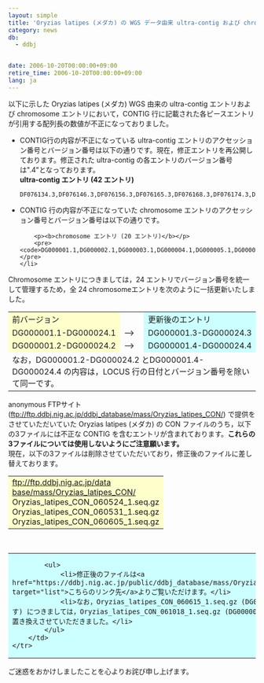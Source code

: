```yaml
---
layout: simple
title: 'Oryzias latipes (メダカ) の WGS データ由来 ultra-contig および chromosome エントリの一部において CONTIG 行内の値が不正であった点に関するお詫び 　　'
category: news
db:
  - ddbj


date: 2006-10-20T00:00:00+09:00
retire_time: 2006-10-20T00:00:00+09:00
lang: ja
---
```


<html>以下に示した Oryzias latipes (メダカ) WGS 由来の ultra-contig エントリおよび chromosome エントリにおいて，CONTIG 行に記載された各ピースエントリが引用する配列長の数値が不正になっておりました。

<ul>
    <li>CONTIG行の内容が不正になっている ultra-contig エントリのアクセッション番号とバージョン番号は以下の通りです。現在，修正エントリを再公開しております。修正された ultra-contig の各エントリのバージョン番号は".4"となっております。<br><b>ultra-contig エントリ (42 エントリ)</b>
        <pre><code>DF076134.3,DF076146.3,DF076156.3,DF076165.3,DF076168.3,DF076174.3,DF076189.3,DF076197.3,DF076201.3,DF076203.3,DF076205.3,DF076217.3,DF076230.3,DF076245.3,DF076247.3,DF076249.3,DF076256.3,DF076258.3,DF076269.3,DF076279.3,DF076281.3,DF076285.3,DF076298.3,DF076306.3,DF076312.3,DF076313.3,DF076318.3,DF076341.3,DF076366.3,DF076379.3,DF076386.3,DF076387.3,DF076391.3,DF076408.3,DF076411.3,DF076417.3,DF076418.3,DF076425.3,DF076430.3,DF076449.3,DF076456.3,DF076457.3</code></pre>
    </li>
    <li>CONTIG 行の内容が不正になっていた chromosome エントリのアクセッション番号とバージョン番号は以下の通りです。

        <p><b>chromosome エントリ (20 エントリ)</b></p>
        <pre><code>DG000001.1,DG000002.1,DG000003.1,DG000004.1,DG000005.1,DG000006.1,DG000008.1,DG000009.1,DG000010.1,DG000011.1,DG000012.1,DG000013.1,DG000014.1,DG000016.1,DG000018.1,DG000019.1,DG000021.1,DG000022.1,DG000023.1,DG000024.1</code></pre>
    </li>
</ul>

<p>Chromosome エントリにつきましては，24 エントリでバージョン番号を統一して管理するため，全 24 chromosomeエントリを次のように一括更新いたしました。</p>

<table>
    <tr>
        <td bgcolor="#ffffcc">前バージョン</td>
        <td> </td>
        <td bgcolor="#ccffff">更新後のエントリ</td>
    </tr>
    <tr>
        <td bgcolor="#ffffcc">DG000001.1-DG000024.1</td>
        <td>--&gt;</td>
        <td bgcolor="#ccffff">DG000001.3-DG000024.3 </td>
    </tr>
    <tr>
        <td bgcolor="#ffffcc">DG000001.2-DG000024.2</td>
        <td>--&gt;</td>
        <td bgcolor="#ccffff">DG000001.4-DG000024.4 </td>
    </tr>
    <tr>
        <td colspan="3">なお，DG000001.2-DG000024.2 とDG000001.4-DG000024.4 の内容は，LOCUS 行の日付とバージョン番号を除いて同一です。</td>
    </tr>
</table>

<p>anonymous FTPサイト (<a href="https://ddbj.nig.ac.jp/public/ddbj_database/mass/Oryzias_latipes_CON/" target="list"></a><a href="https://ddbj.nig.ac.jp/public/ddbj_database/mass/Oryzias_latipes_CON/" target="list">ftp://ftp.ddbj.nig.ac.jp/ddbj_database/mass/Oryzias_latipes_CON/</a>) で提供をさせていただいていた Oryzias latipes (メダカ) の CON ファイルのうち，以下の3ファイルには不正な CONTIG を含むエントリが含まれております。<b>これらの3ファイルについては使用しないようにご注意願います。</b><br>現在，以下の3ファイルは削除させていただいており，修正後のファイルに差し替えております。</p>

<table>
    <tr>
        <td bgcolor="ffffcc"><a href="https://ddbj.nig.ac.jp/public/ddbj_database/mass/Oryzias_latipes_CON/" target="list">ftp://ftp.ddbj.nig.ac.jp/data<br>base/mass/Oryzias_latipes_CON/</a><br>Oryzias_latipes_CON_060524_1.seq.gz<br>Oryzias_latipes_CON_060531_1.seq.gz<br>Oryzias_latipes_CON_060605_1.seq.gz</td>
    </tr>
</table><br>

<table>
    <tr>
        <td bgcolor="#ccffff">

            <ul>
                <li>修正後のファイルは<a href="https://ddbj.nig.ac.jp/public/ddbj_database/mass/Oryzias_latipes_CON/filelist.txt" target="list">こちらのリンク先</a>よりご覧いただけます。</li>
                <li>なお，Oryzias_latipes_CON_060615_1.seq.gz (DG000001.2-DG000024.2を含みます) につきましては，Oryzias_latipes_CON_061018_1.seq.gz (DG000001.4-DG000024.4を含みます) に置き換えさせていただきました。</li>
            </ul>
        </td>
    </tr>
</table>

<p>ご迷惑をおかけしましたことを心よりお詫び申し上げます。</p>
</html>
